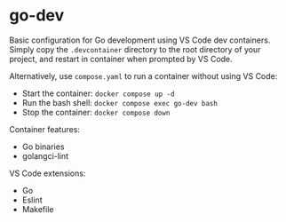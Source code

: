 # go-dev

Basic configuration for Go development using VS Code dev containers. Simply copy the `.devcontainer` directory to the root directory of your project, and restart in container when prompted by VS Code.

Alternatively, use `compose.yaml` to run a container without using VS Code:
- Start the container: `docker compose up -d`
- Run the bash shell:  `docker compose exec go-dev bash`
- Stop the container:  `docker compose down`

Container features:
- Go binaries
- golangci-lint

VS Code extensions:
- Go
- Eslint
- Makefile
